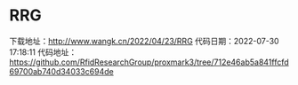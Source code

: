 # RRG
下载地址：http://www.wangk.cn/2022/04/23/RRG
代码日期：2022-07-30 17:18:11
代码地址：https://github.com/RfidResearchGroup/proxmark3/tree/712e46ab5a841ffcfd69700ab740d34033c694de
